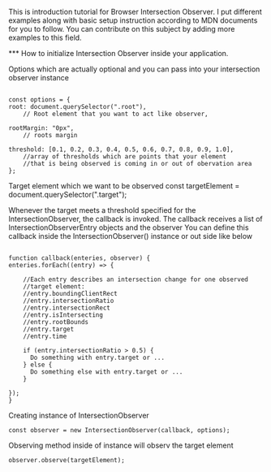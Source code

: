 This is introduction tutorial for Browser Intersection Observer.
I put different examples along with basic setup instruction according to MDN documents for you to follow.
You can contribute on this subject by adding more examples to this field.

\*\*\* How to initialize Intersection Observer inside your application.

Options which are actually optional and you can pass into your intersection observer instance

```

const options = {
root: document.querySelector(".root"),
    // Root element that you want to act like observer,

rootMargin: "0px",
    // roots margin

threshold: [0.1, 0.2, 0.3, 0.4, 0.5, 0.6, 0.7, 0.8, 0.9, 1.0],
    //array of thresholds which are points that your element
    //that is being observed is coming in or out of obervation area
};

```

Target element which we want to be observed
const targetElement = document.querySelector(".target");

Whenever the target meets a threshold specified for the IntersectionObserver,
the callback is invoked. The callback receives a list of IntersectionObserverEntry objects and the observer
You can define this callback inside the IntersectionObserver() instance or out side like below

```

function callback(enteries, observer) {
enteries.forEach((entry) => {

    //Each entry describes an intersection change for one observed
    //target element:
    //entry.boundingClientRect
    //entry.intersectionRatio
    //entry.intersectionRect
    //entry.isIntersecting
    //entry.rootBounds
    //entry.target
    //entry.time

    if (entry.intersectionRatio > 0.5) {
      Do something with entry.target or ...
    } else {
      Do something else with entry.target or ...
    }

});
}

```

Creating instance of IntersectionObserver

```
const observer = new IntersectionObserver(callback, options);
```

Observing method inside of instance will observ the target element

```
observer.observe(targetElement);
```
